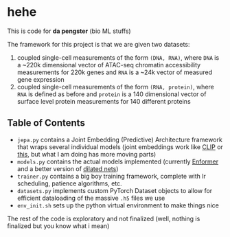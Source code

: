 # hehe
This is code for **da pengster** (bio ML stuffs)

The framework for this project is that we are given two datasets:
1. coupled single-cell measurements of the form `(DNA, RNA)`, where `DNA` is a ~220k dimensional vector of ATAC-seq chromatin accessibility measurements for 220k genes and `RNA` is a ~24k vector of measured gene expression
2. coupled single-cell measurements of the form `(RNA, protein)`, where `RNA` is defined as before and `protein` is a 140 dimensional vector of surface level protein measurements for 140 different proteins

## Table of Contents
- `jepa.py` contains a Joint Embedding (Predictive) Architecture framework that wraps several individual models (joint embeddings work like [CLIP](https://openai.com/blog/clip/) or [this](https://openaccess.thecvf.com/content/WACV2021/papers/VidalMata_Joint_Visual-Temporal_Embedding_for_Unsupervised_Learning_of_Actions_in_Untrimmed_WACV_2021_paper.pdf), but what I am doing has more moving parts) 
- `models.py` contains the actual models implemented (currently [Enformer](https://www.nature.com/articles/s41592-021-01252-x) and a better version of [dilated nets](https://towardsdatascience.com/review-dilated-convolution-semantic-segmentation-9d5a5bd768f5))
- `trainer.py` contains a big boy training framework, complete with lr scheduling, patience algorithms, etc.
- `datasets.py` implements custom PyTorch Dataset objects to allow for efficient dataloading of the massive `.h5` files we use
- `env_init.sh` sets up the python virtual environment to make things nice

The rest of the code is exploratory and not finalized (well, nothing is finalized but you know what i mean)
